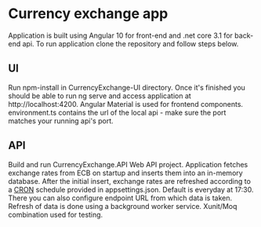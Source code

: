 # Currency exchange app
Application is built using Angular 10 for front-end and .net core 3.1 for back-end api. To run application clone the repository and follow steps below.

## UI 
Run npm-install in CurrencyExchange-UI directory. Once it's finished you should be able to run ng serve and access application at http://localhost:4200. 
Angular Material is used for frontend components. environment.ts contains the url of the local api - make sure the port matches your running api's port.

## API
Build and run CurrencyExchange.API Web API project. Application fetches exchange rates from ECB on startup and inserts them into an in-memory database.
After the initial insert, exchange rates are refreshed according to a [CRON](https://crontab.guru) schedule provided in appsettings.json. Default is everyday at 17:30. There you can also configure endpoint URL from which data is taken. Refresh of data is done using a background worker service. 
Xunit/Moq combination used for testing.
